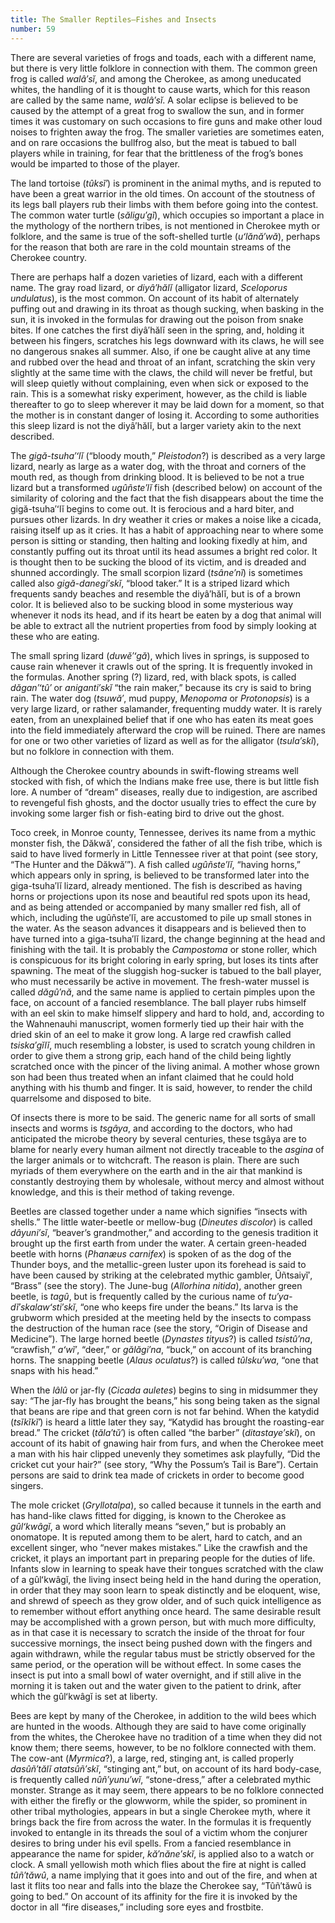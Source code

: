 ```yaml
---
title: The Smaller Reptiles—Fishes and Insects
number: 59
---
```

There are several varieties of frogs and toads, each with a different name, but there is very little folklore in connection with them. The common green frog is called _walâ′sĭ_, and among the Cherokee, as among uneducated whites, the handling of it is thought to cause warts, which for this reason are called by the same name, _walâ′sĭ_. A solar eclipse is believed to be caused by the attempt of a great frog to swallow the sun, and in former times it was customary on such occasions to fire guns and make other loud noises to frighten away the frog. The smaller varieties are sometimes eaten, and on rare occasions the bullfrog also, but the meat is tabued to ball players while in training, for fear that the brittleness of the frog’s bones would be imparted to those of the player.

The land tortoise (_tûksĭ′_) is prominent in the animal myths, and is reputed to have been a great warrior in the old times. On account of the stoutness of its legs ball players rub their limbs with them before going into the contest. The common water turtle (_săligu′gĭ_), which occupies so important a place in the mythology of the northern tribes, is not mentioned in Cherokee myth or folklore, and the same is true of the soft-shelled turtle (_uʻlănă′wă_), perhaps for the reason that both are rare in the cold mountain streams of the Cherokee country.

There are perhaps half a dozen varieties of lizard, each with a different name. The gray road lizard, or _diyâ′hălĭ_ (alligator lizard, _Sceloporus undulatus_), is the most common. On account of its habit of alternately puffing out and drawing in its throat as though sucking, when basking in the sun, it is invoked in the formulas for drawing out the poison from snake bites. If one catches the first diyâ′hălĭ seen in the spring, and, holding it between his fingers, scratches his legs downward with its claws, he will see no dangerous snakes all summer. Also, if one be caught alive at any time and rubbed over the head and throat of an infant, scratching the skin very slightly at the same time with the claws, the child will never be fretful, but will sleep quietly without complaining, even when sick or exposed to the rain. This is a somewhat risky experiment, however, as the child is liable thereafter to go to sleep wherever it may be laid down for a moment, so that the mother is in constant danger of losing it. According to some authorities this sleep lizard is not the diyâ′hălĭ, but a larger variety akin to the next described.

The _gigă-tsuha′ʻlĭ_ (“bloody mouth,” _Pleistodon_?) is described as a very large lizard, nearly as large as a water dog, with the throat and corners of the mouth red, as though from drinking blood. It is believed to be not a true lizard but a transformed _ugûñste′lĭ_ fish (described below) on account of the similarity of coloring and the fact that the fish disappears about the time the gigă-tsuha′ʻlĭ begins to come out. It is ferocious and a hard biter, and pursues other lizards. In dry weather it cries or makes a noise like a cicada, raising itself up as it cries. It has a habit of approaching near to where some person is sitting or standing, then halting and looking fixedly at him, and constantly puffing out its throat until its head assumes a bright red color. It is thought then to be sucking the blood of its victim, and is dreaded and shunned accordingly. The small scorpion lizard (_tsâne′nĭ_) is sometimes called also _gigă-danegi′skĭ_, “blood taker.” It is a striped lizard which frequents sandy beaches and resemble the diyâ′hălĭ, but is of a brown color. It is believed also to be sucking blood in some mysterious way whenever it nods its head, and if its heart be eaten by a dog that animal will be able to extract all the nutrient properties from food by simply looking at these who are eating.

The small spring lizard (_duwĕ′ʻgă_), which lives in springs, is supposed to cause rain whenever it crawls out of the spring. It is frequently invoked in the formulas. Another spring (?) lizard, red, with black spots, is called _dăgan′ʻtû′_ or _aniganti′skĭ_ “the rain maker,” because its cry is said to bring rain. The water dog (_tsuwă′_, mud puppy, _Menopoma_ or _Protonopsis_) is a very large lizard, or rather salamander, frequenting muddy water. It is rarely eaten, from an unexplained belief that if one who has eaten its meat goes into the field immediately afterward the crop will be ruined. There are names for one or two other varieties of lizard as well as for the alligator (_tsula′skĭ_), but no folklore in connection with them.

Although the Cherokee country abounds in swift-flowing streams well stocked with fish, of which the Indians make free use, there is but little fish lore. A number of “dream” diseases, really due to indigestion, are ascribed to revengeful fish ghosts, and the doctor usually tries to effect the cure by invoking some larger fish or fish-eating bird to drive out the ghost.

Toco creek, in Monroe county, Tennessee, derives its name from a mythic monster fish, the Dăkwă′, considered the father of all the fish tribe, which is said to have lived formerly in Little Tennessee river at that point (see story, “The Hunter and the Dăkwă′”). A fish called _ugûñste′lĭ_, “having horns,” which appears only in spring, is believed to be transformed later into the giga-tsuha′lĭ lizard, already mentioned. The fish is described as having horns or projections upon its nose and beautiful red spots upon its head, and as being attended or accompanied by many smaller red fish, all of which, including the ugûñste′lĭ, are accustomed to pile up small stones in the water. As the season advances it disappears and is believed then to have turned into a giga-tsuha′lĭ lizard, the change beginning at the head and finishing with the tail. It is probably the _Campostoma_ or stone roller, which is conspicuous for its bright coloring in early spring, but loses its tints after spawning. The meat of the sluggish hog-sucker is tabued to the ball player, who must necessarily be active in movement. The fresh-water mussel is called _dăgû′nă_, and the same name is applied to certain pimples upon the face, on account of a fancied resemblance. The ball player rubs himself with an eel skin to make himself slippery and hard to hold, and, according to the Wahnenauhi manuscript, women formerly tied up their hair with the dried skin of an eel to make it grow long. A large red crawfish called _tsiska′gĭlĭ_, much resembling a lobster, is used to scratch young children in order to give them a strong grip, each hand of the child being lightly scratched once with the pincer of the living animal. A mother whose grown son had been thus treated when an infant claimed that he could hold anything with his thumb and finger. It is said, however, to render the child quarrelsome and disposed to bite.

Of insects there is more to be said. The generic name for all sorts of small insects and worms is _tsgâya_, and according to the doctors, who had anticipated the microbe theory by several centuries, these tsgâya are to blame for nearly every human ailment not directly traceable to the _asgina_ of the larger animals or to witchcraft. The reason is plain. There are such myriads of them everywhere on the earth and in the air that mankind is constantly destroying them by wholesale, without mercy and almost without knowledge, and this is their method of taking revenge.

Beetles are classed together under a name which signifies “insects with shells.” The little water-beetle or mellow-bug (_Dineutes discolor_) is called _dâyuni′sĭ_, “beaver’s grandmother,” and according to the genesis tradition it brought up the first earth from under the water. A certain green-headed beetle with horns (_Phanæus carnifex_) is spoken of as the dog of the Thunder boys, and the metallic-green luster upon its forehead is said to have been caused by striking at the celebrated mythic gambler, Ûñtsaiyĭ′, “Brass” (see the story). The June-bug (_Allorhina nitida_), another green beetle, is _tagû_, but is frequently called by the curious name of _tu′ya-dĭ′skalawʻsti′skĭ_, “one who keeps fire under the beans.” Its larva is the grubworm which presided at the meeting held by the insects to compass the destruction of the human race (see the story, “Origin of Disease and Medicine”). The large horned beetle (_Dynastes tityus_?) is called _tsistû′na_, “crawfish,” _aʻwĭ′_, “deer,” or _gălăgi′na_, “buck,” on account of its branching horns. The snapping beetle (_Alaus oculatus_?) is called _tûlsku′wa_, “one that snaps with his head.”

When the _lâlû_ or jar-fly (_Cicada auletes_) begins to sing in midsummer they say: “The jar-fly has brought the beans,” his song being taken as the signal that beans are ripe and that green corn is not far behind. When the katydid (_tsĭkĭkĭ′_) is heard a little later they say, “Katydid has brought the roasting-ear bread.” The cricket (_tăla′tŭ′_) is often called “the barber” (_ditastaye′skĭ_), on account of its habit of gnawing hair from furs, and when the Cherokee meet a man with his hair clipped unevenly they sometimes ask playfully, “Did the cricket cut your hair?” (see story, “Why the Possum’s Tail is Bare”). Certain persons are said to drink tea made of crickets in order to become good singers.

The mole cricket (_Gryllotalpa_), so called because it tunnels in the earth and has hand-like claws fitted for digging, is known to the Cherokee as _gûlʻkwâgĭ_, a word which literally means “seven,” but is probably an onomatope. It is reputed among them to be alert, hard to catch, and an excellent singer, who “never makes mistakes.” Like the crawfish and the cricket, it plays an important part in preparing people for the duties of life. Infants slow in learning to speak have their tongues scratched with the claw of a gûlʻkwâgĭ, the living insect being held in the hand during the operation, in order that they may soon learn to speak distinctly and be eloquent, wise, and shrewd of speech as they grow older, and of such quick intelligence as to remember without effort anything once heard. The same desirable result may be accomplished with a grown person, but with much more difficulty, as in that case it is necessary to scratch the inside of the throat for four successive mornings, the insect being pushed down with the fingers and again withdrawn, while the regular tabus must be strictly observed for the same period, or the operation will be without effect. In some cases the insect is put into a small bowl of water overnight, and if still alive in the morning it is taken out and the water given to the patient to drink, after which the gûlʻkwâgĭ is set at liberty.

Bees are kept by many of the Cherokee, in addition to the wild bees which are hunted in the woods. Although they are said to have come originally from the whites, the Cherokee have no tradition of a time when they did not know them; there seems, however, to be no folklore connected with them. The cow-ant (_Myrmica_?), a large, red, stinging ant, is called properly _dasûñ′tălĭ atatsûñ′skĭ_, “stinging ant,” but, on account of its hard body-case, is frequently called _nûñ′yunu′wĭ_, “stone-dress,” after a celebrated mythic monster. Strange as it may seem, there appears to be no folklore connected with either the firefly or the glowworm, while the spider, so prominent in other tribal mythologies, appears in but a single Cherokee myth, where it brings back the fire from across the water. In the formulas it is frequently invoked to entangle in its threads the soul of a victim whom the conjurer desires to bring under his evil spells. From a fancied resemblance in appearance the name for spider, _kă′năne′skĭ_, is applied also to a watch or clock. A small yellowish moth which flies about the fire at night is called _tûñ′tăwû_, a name implying that it goes into and out of the fire, and when at last it flits too near and falls into the blaze the Cherokee say, “Tûñ′tăwû is going to bed.” On account of its affinity for the fire it is invoked by the doctor in all “fire diseases,” including sore eyes and frostbite.
